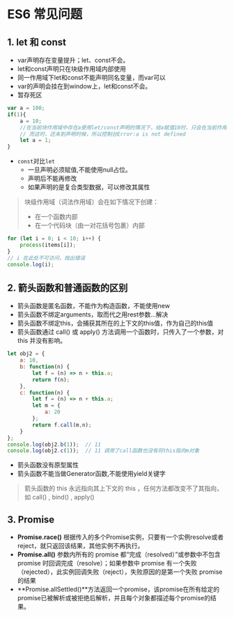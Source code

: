 # ES6 常见问题

## 1. let 和 const
- var声明存在变量提升；let、const不会。
- let和const声明只在块级作用域内部使用
- 同一作用域下let和const不能声明同名变量，而var可以
- var的声明会挂在到window上，let和const不会。
- 暂存死区

```js
var a = 100;
if(1){
    a = 10;
    //在当前块作用域中存在a使用let/const声明的情况下，给a赋值10时，只会在当前作用域找变量a，
    // 而这时，还未到声明时候，所以控制台Error:a is not defined
    let a = 1;
}
```
-  `const`对比`let`
    - 一旦声明必须赋值,不能使用null占位。
    - 声明后不能再修改
    - 如果声明的是复合类型数据，可以修改其属性

> 块级作用域（词法作用域）会在如下情况下创建：
> - 在一个函数内部
> - 在一个代码块（由一对花括号包裹）内部

```js
for (let i = 0; i < 10; i++) {
	process(items[i]);
}
// i 在此处不可访问，抛出错误
console.log(i);
```

## 2. 箭头函数和普通函数的区别
- 箭头函数是匿名函数，不能作为构造函数，不能使用new
- 箭头函数不绑定arguments，取而代之用rest参数...解决
- 箭头函数不绑定this，会捕获其所在的上下文的this值，作为自己的this值
- 箭头函数通过 call()  或   apply() 方法调用一个函数时，只传入了一个参数，对 this 并没有影响。

```js
let obj2 = {
    a: 10,
    b: function(n) {
        let f = (n) => n + this.a;
        return f(n);
    },
    c: function(n) {
        let f = (n) => n + this.a;
        let m = {
            a: 20
        };
        return f.call(m,n);
    }
};
console.log(obj2.b(1));  // 11
console.log(obj2.c(1));  // 11 调用了call函数也没有将this指向m对象
```
- 箭头函数没有原型属性
- 箭头函数不能当做Generator函数,不能使用yield关键字

> 箭头函数的 this 永远指向其上下文的  this ，任何方法都改变不了其指向，如 call() ,  bind() ,  apply() 

## 3. Promise

- **Promise.race()**   根据传入的多个Promise实例，只要有一个实例resolve或者reject，就只返回该结果，其他实例不再执行。
- **Promise.all()**  参数内所有的 promise 都“完成（resolved）”或参数中不包含 promise 时回调完成（resolve）；如果参数中 promise 有一个失败（rejected），此实例回调失败（reject），失败原因的是第一个失败 promise 的结果
- **Promise.allSettled()**方法返回一个promise，该promise在所有给定的promise已被解析或被拒绝后解析，并且每个对象都描述每个promise的结果。

